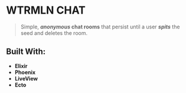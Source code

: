 # WTRMLN CHAT

> Simple, **_anonymous_ chat rooms** that persist until a user ***spits*** the seed and deletes the room.

## Built With:

- **Elixir**
- **Phoenix**
- **LiveView**
- **Ecto**
